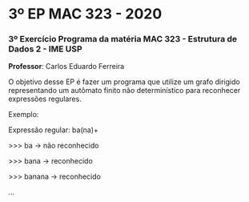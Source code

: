 # 3º EP MAC 323 - 2020

### 3º Exercício Programa da matéria MAC 323 - Estrutura de Dados 2 - IME USP

**Professor**: Carlos Eduardo Ferreira

O objetivo desse EP é fazer um programa que utilize um grafo dirigido representando um autômato finito não determinístico para reconhecer expressões regulares.

Exemplo:

Expressão regular: ba(na)+

\>>> ba -> não reconhecido

\>>> bana -> reconhecido

\>>> banana -> reconhecido

...
